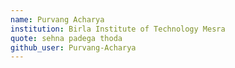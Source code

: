 ```yaml
---
name: Purvang Acharya
institution: Birla Institute of Technology Mesra
quote: sehna padega thoda
github_user: Purvang-Acharya
---
```

